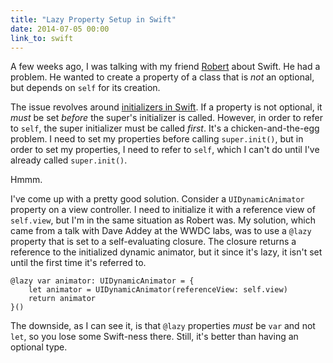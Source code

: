 ```yaml
---
title: "Lazy Property Setup in Swift"
date: 2014-07-05 00:00
link_to: swift
---
```


A few weeks ago, I was talking with my friend [Robert](http://twitter.com/ratkins) about Swift. He had a problem. He wanted to create a property of a class that is _not_ an optional, but depends on `self` for its creation.

<!-- more -->

The issue revolves around [initializers in Swift](http://ashfurrow.com/blog/swift-initializers). If a property is not optional, it _must_ be set _before_ the super's initializer is called. However, in order to refer to `self`, the super initializer must be called _first_. It's a chicken-and-the-egg problem. I need to set my properties before calling `super.init()`, but in order to set my properties, I need to refer to `self`, which I can't do until I've already called `super.init()`.

Hmmm.

I've come up with a pretty good solution. Consider a `UIDynamicAnimator` property on a view controller. I need to initialize it with a reference view of `self.view`, but I'm in the same situation as Robert was. My solution, which came from a talk with Dave Addey at the WWDC labs, was to use a `@lazy` property that is set to a self-evaluating closure. The closure returns a reference to the initialized dynamic animator, but it since it's lazy, it isn't set until the first time it's referred to.

```
@lazy var animator: UIDynamicAnimator = {
    let animator = UIDynamicAnimator(referenceView: self.view)
    return animator
}()
```

The downside, as I can see it, is that `@lazy` properties _must_ be `var` and not `let`, so you lose some Swift-ness there. Still, it's better than having an optional type.

